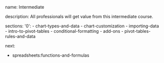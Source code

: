 name: Intermediate

description: All professionals will get value from this intermediate course.

sections:
  '0':
    - chart-types-and-data
    - chart-customization
    - importing-data
    - intro-to-pivot-tables
    - conditional-formatting
    - add-ons
    - pivot-tables-rules-and-data

next:
  - spreadsheets:functions-and-formulas